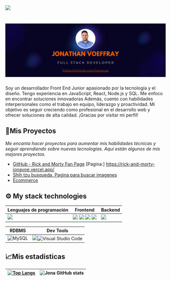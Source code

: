 <!-- ![](https://komarev.com/ghpvc/?username=areyouivan&color=blueviolet) -->
[![](https://hits.seeyoufarm.com/api/count/incr/badge.svg?url=https%3A%2F%2Fgithub.com%2FAreYouIvan&count_bg=%234A4B49&title_bg=%235E21A4&icon=&icon_color=%23E7E7E7&title=visits&edge_flat=false)](https://github.com/)
<!-- BANNER: "Hola soy Joathan" -->
# ![banner](https://raw.githubusercontent.com/Jonavoe/Jonavoe/main/banner.png)
<!-- DESCRIPTION -->
Soy un desarrollador Front End Junior apasionado por la tecnología y el diseño. Tengo experiencia en JavaScript, React, Node.js y SQL. Me enfoco en encontrar soluciones innovadoras Además, cuento con habilidades interpersonales como el trabajo en equipo, liderazgo y proactividad. Mi objetivo es seguir creciendo como profesional en el desarrollo web y ofrecer soluciones de alta calidad. ¡Gracias por visitar mi perfil!

## 🚀Mis Proyectos 

_Me encanta hacer proyectos para aumentar mis habilidades técnicas y seguir aprendiendo sobre nuevas tecnologías. Aquí están algunos de mis mejores proyectos._

-  [GitHub - Rick and Morty Fan Page](https://github.com/Jonavoe/Proyecto-rick-and-morty) [Pagina:] https://rick-and-morty-jonavoe.vercel.app/
- [Shih tzu busqueda, Pagina para buscar imagenes](https://github.com/Jonavoe/buscashit)
- [Ecommerce](https://github.com/Jonavoe/ecommerce)

## ⚙ My stack technologies
|Lenguajes de programación|Frontend|Backend|
|---|---|---|
|<img src="https://img.shields.io/badge/JavaScript-323330?style=for-the-badge&logo=javascript&logoColor=F7DF1E"/>|<img src="https://img.shields.io/badge/HTML5-E34F26?style=for-the-badge&logo=html5&logoColor=white"/> <img src="https://img.shields.io/badge/React-20232A?style=for-the-badge&logo=react&logoColor=61DAFB" /> <img src="https://img.shields.io/badge/Sass-CC6699?style=for-the-badge&logo=sass&logoColor=white" /> <img src="https://img.shields.io/badge/CSS3-1572B6?style=for-the-badge&logo=css3&logoColor=white"/>|<img src="https://img.shields.io/badge/Node.js-339933?style=for-the-badge&logo=nodedotjs&logoColor=white" /> |

|RDBMS|Dev Tools|
|---|---|
![MySQL](https://img.shields.io/badge/mysql-%2300f.svg?style=for-the-badge&logo=mysql&logoColor=white)|<img src="https://img.shields.io/badge/GIT-E44C30?style=for-the-badge&logo=git&logoColor=white"/>![Visual Studio Code](https://img.shields.io/badge/Visual%20Studio%20Code-0078d7.svg?style=for-the-badge&logo=visual-studio-code&logoColor=white) 
## 📈Mis estadisticas
|[![Top Langs](https://github-readme-stats.vercel.app/api/top-langs/?username=Jonavoe&show_icons=true&theme=city_lights)](https://github.com/Jonavoe/github-readme-stats)|![Jona GitHub stats](https://github-readme-stats.vercel.app/api?username=Jonavoe&show_icons=true&theme=city_lights)|
|---|---|


<!---
Jonavoe/Jonavoe Es un repositorio ✨ especial ✨ porque su archivo README.md (este archivo) aparece en su perfil de GitHub. Puede hacer clic en el enlace "Preview" para echar un vistazo a sus cambios.
--->
